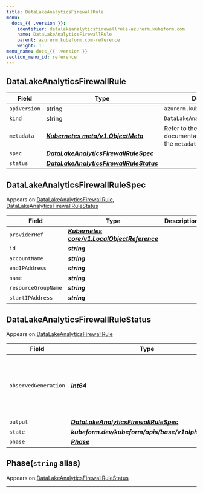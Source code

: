 ```yaml
---
title: DataLakeAnalyticsFirewallRule
menu:
  docs_{{ .version }}:
    identifier: datalakeanalyticsfirewallrule-azurerm.kubeform.com
    name: DataLakeAnalyticsFirewallRule
    parent: azurerm.kubeform.com-reference
    weight: 1
menu_name: docs_{{ .version }}
section_menu_id: reference
---
```


## DataLakeAnalyticsFirewallRule
| Field | Type | Description |
| ------ | ----- | ----------- |
| `apiVersion` | string | `azurerm.kubeform.com/v1alpha1` |
|    `kind` | string | `DataLakeAnalyticsFirewallRule` |
| `metadata` | ***[Kubernetes meta/v1.ObjectMeta](https://kubernetes.io/docs/reference/generated/kubernetes-api/v1.13/#objectmeta-v1-meta)***|Refer to the Kubernetes API documentation for the fields of the `metadata` field.|
| `spec` | ***[DataLakeAnalyticsFirewallRuleSpec](#datalakeanalyticsfirewallrulespec)***||
| `status` | ***[DataLakeAnalyticsFirewallRuleStatus](#datalakeanalyticsfirewallrulestatus)***||
## DataLakeAnalyticsFirewallRuleSpec

Appears on:[DataLakeAnalyticsFirewallRule](#datalakeanalyticsfirewallrule), [DataLakeAnalyticsFirewallRuleStatus](#datalakeanalyticsfirewallrulestatus)

| Field | Type | Description |
| ------ | ----- | ----------- |
| `providerRef` | ***[Kubernetes core/v1.LocalObjectReference](https://kubernetes.io/docs/reference/generated/kubernetes-api/v1.13/#localobjectreference-v1-core)***||
| `id` | ***string***||
| `accountName` | ***string***||
| `endIPAddress` | ***string***||
| `name` | ***string***||
| `resourceGroupName` | ***string***||
| `startIPAddress` | ***string***||
## DataLakeAnalyticsFirewallRuleStatus

Appears on:[DataLakeAnalyticsFirewallRule](#datalakeanalyticsfirewallrule)

| Field | Type | Description |
| ------ | ----- | ----------- |
| `observedGeneration` | ***int64***| ***(Optional)*** Resource generation, which is updated on mutation by the API Server.|
| `output` | ***[DataLakeAnalyticsFirewallRuleSpec](#datalakeanalyticsfirewallrulespec)***| ***(Optional)*** |
| `state` | ***kubeform.dev/kubeform/apis/base/v1alpha1.State***| ***(Optional)*** |
| `phase` | ***[Phase](#phase)***| ***(Optional)*** |
## Phase(`string` alias)

Appears on:[DataLakeAnalyticsFirewallRuleStatus](#datalakeanalyticsfirewallrulestatus)

---
